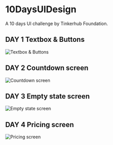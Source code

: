 # 10DaysUIDesign
A 10 days UI challenge by Tinkerhub Foundation.
## DAY 1 Textbox & Buttons
![Textbox & Buttons]()
## DAY 2 Countdown screen
![Countdown screen]()
## DAY 3 Empty state screen
![Empty state screen]()
## DAY 4 Pricing screen
![Pricing screen]()
